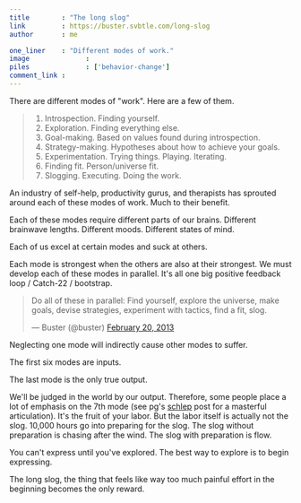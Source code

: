```yaml
---
title        : "The long slog"
link         : https://buster.svbtle.com/long-slog
author       : me

one_liner    : "Different modes of work."
image			   : 
piles			   : ['behavior-change']
comment_link : 
---
```


There are different modes of "work". Here are a few of them.

> 1. Introspection. Finding yourself.
> 2. Exploration. Finding everything else.
> 3. Goal-making. Based on values found during introspection.
> 4. Strategy-making. Hypotheses about how to achieve your goals.
> 5. Experimentation. Trying things. Playing. Iterating.
> 6. Finding fit. Person/universe fit.
> 7. Slogging. Executing. Doing the work.

An industry of self-help, productivity gurus, and therapists has sprouted around each of these modes of work. Much to their benefit.

Each of these modes require different parts of our brains. Different brainwave lengths. Different moods. Different states of mind.

Each of us excel at certain modes and suck at others.

Each mode is strongest when the others are also at their strongest.  We must develop each of these modes in parallel. It's all one big positive feedback loop / Catch-22 / bootstrap.

<blockquote class="twitter-tweet"><p>Do all of these in parallel: Find yourself, explore the universe, make goals, devise strategies, experiment with tactics, find a fit, slog.</p>&mdash; Buster (@buster) <a href="https://twitter.com/buster/status/304057054308466689">February 20, 2013</a></blockquote>
<script async src="//platform.twitter.com/widgets.js" charset="utf-8"></script>

Neglecting one mode will indirectly cause other modes to suffer.

The first six modes are inputs. 

The last mode is the only true output.

We'll be judged in the world by our output. Therefore, some people place a lot of emphasis on the 7th mode (see pg's [schlep](http://paulgraham.com/schlep.html) post for a masterful articulation). It's the fruit of your labor. But the labor itself is actually not the slog. 10,000 hours go into preparing for the slog. The slog without preparation is chasing after the wind. The slog with preparation is flow. 

You can't express until you've explored. The best way to explore is to begin expressing. 

The long slog, the thing that feels like way too much painful effort in the beginning becomes the only reward.
